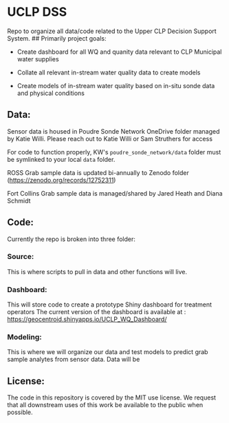 # UCLP DSS

Repo to organize all data/code related to the Upper CLP Decision Support System. \## Primarily project goals:

-   Create dashboard for all WQ and quanity data relevant to CLP Municipal water supplies

-   Collate all relevant in-stream water quality data to create models

-   Create models of in-stream water quality based on in-situ sonde data and physical conditions

## Data:

Sensor data is housed in Poudre Sonde Network OneDrive folder managed by Katie Willi. Please reach out to Katie Willi or Sam Struthers for access

For code to function properly, KW's `poudre_sonde_network/data` folder must be symlinked to your local `data` folder.

ROSS Grab sample data is updated bi-annually to Zenodo folder (<https://zenodo.org/records/12752311>)

Fort Collins Grab sample data is managed/shared by Jared Heath and Diana Schmidt

## Code:

Currently the repo is broken into three folder:

### Source:

This is where scripts to pull in data and other functions will live.

### Dashboard:

This will store code to create a prototype Shiny dashboard for treatment operators The current version of the dashboard is available at : <https://geocentroid.shinyapps.io/UCLP_WQ_Dashboard/>

### Modeling:

This is where we will organize our data and test models to predict grab sample analytes from sensor data. Data will be

## License:

The code in this repository is covered by the MIT use license. We request that all downstream uses of this work be available to the public when possible.
